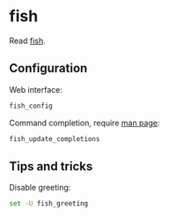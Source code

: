 # fish

Read [fish](https://wiki.archlinux.org/index.php/fish).

## Configuration

Web interface:

```sh
fish_config
```

Command completion, require [man page](https://wiki.archlinux.org/index.php/Man_page):

```sh
fish_update_completions
```

## Tips and tricks

Disable greeting:

```sh
set -U fish_greeting
```
